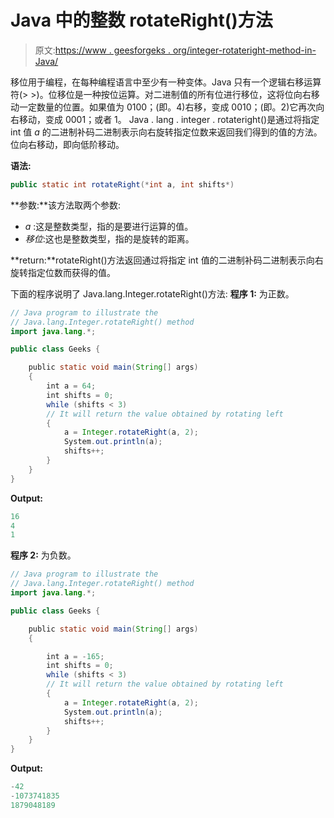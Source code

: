 # Java 中的整数 rotateRight()方法

> 原文:[https://www . geesforgeks . org/integer-rotateright-method-in-Java/](https://www.geeksforgeeks.org/integer-rotateright-method-in-java/)

移位用于编程，在每种编程语言中至少有一种变体。Java 只有一个逻辑右移运算符(> >)。位移位是一种按位运算。对二进制值的所有位进行移位，这将位向右移动一定数量的位置。如果值为 0100；(即。4)右移，变成 0010；(即。2)它再次向右移动，变成 0001；或者 1。
Java . lang . integer . rotateright()是通过将指定 int 值 *a* 的二进制补码二进制表示向右旋转指定位数来返回我们得到的值的方法。位向右移动，即向低阶移动。

**语法:**

```java
public static int rotateRight(*int a, int shifts*)
```

**参数:**该方法取两个参数:

*   *a* :这是整数类型，指的是要进行运算的值。
*   *移位*:这也是整数类型，指的是旋转的距离。

**return:**rotateRight()方法返回通过将指定 int 值的二进制补码二进制表示向右旋转指定位数而获得的值。

下面的程序说明了 Java.lang.Integer.rotateRight()方法:
**程序 1:** 为正数。

```java
// Java program to illustrate the
// Java.lang.Integer.rotateRight() method
import java.lang.*;

public class Geeks {

    public static void main(String[] args)
    {
        int a = 64;
        int shifts = 0;
        while (shifts < 3)
        // It will return the value obtained by rotating left
        {
            a = Integer.rotateRight(a, 2);
            System.out.println(a);
            shifts++;
        }
    }
}
```

**Output:**

```java
16
4
1

```

**程序 2:** 为负数。

```java
// Java program to illustrate the
// Java.lang.Integer.rotateRight() method
import java.lang.*;

public class Geeks {

    public static void main(String[] args)
    {

        int a = -165;
        int shifts = 0;
        while (shifts < 3)
        // It will return the value obtained by rotating left
        {
            a = Integer.rotateRight(a, 2);
            System.out.println(a);
            shifts++;
        }
    }
}
```

**Output:**

```java
-42
-1073741835
1879048189

```